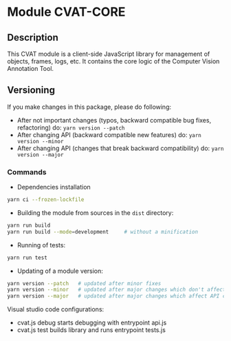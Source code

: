 # Module CVAT-CORE

## Description

This CVAT module is a client-side JavaScript library for management of objects, frames, logs, etc.
It contains the core logic of the Computer Vision Annotation Tool.

## Versioning

If you make changes in this package, please do following:

- After not important changes (typos, backward compatible bug fixes, refactoring) do: `yarn version --patch`
- After changing API (backward compatible new features) do: `yarn version --minor`
- After changing API (changes that break backward compatibility) do: `yarn version --major`

### Commands

- Dependencies installation

```bash
yarn ci --frozen-lockfile
```

- Building the module from sources in the `dist` directory:

```bash
yarn run build
yarn run build --mode=development     # without a minification
```

- Running of tests:

```bash
yarn run test
```

- Updating of a module version:

```bash
yarn version --patch   # updated after minor fixes
yarn version --minor   # updated after major changes which don't affect API compatibility with previous versions
yarn version --major   # updated after major changes which affect API compatibility with previous versions
```

Visual studio code configurations:

- cvat.js debug starts debugging with entrypoint api.js
- cvat.js test builds library and runs entrypoint tests.js
